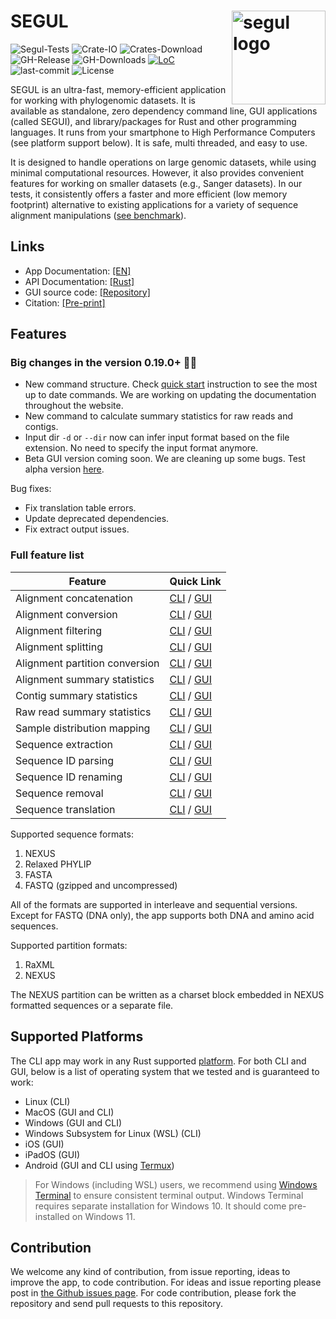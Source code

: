 # SEGUL <img src="https://raw.githubusercontent.com/hhandika/segui/main/assets/launcher/iconDesktop.png" alt="segul logo" align="right" width="150"/>

![Segul-Tests](https://github.com/hhandika/segul/workflows/Segul-Tests/badge.svg)
![Crate-IO](https://img.shields.io/crates/v/segul)
![Crates-Download](https://img.shields.io/crates/d/segul?color=orange&label=crates.io-downloads)
![GH-Release](https://img.shields.io/github/v/tag/hhandika/segul?label=gh-releases)
![GH-Downloads](https://img.shields.io/github/downloads/hhandika/segul/total?color=blue&label=gh-release-downloads)
[![LoC](https://tokei.rs/b1/github/hhandika/segul?category=code)](https://github.com/XAMPPRocky/tokei)
![last-commit](https://img.shields.io/github/last-commit/hhandika/segul)
![License](https://img.shields.io/github/license/hhandika/segul)

SEGUL is an ultra-fast, memory-efficient application for working with phylogenomic datasets. It is available as standalone, zero dependency command line, GUI applications (called SEGUI), and library/packages for Rust and other programming languages. It runs from your smartphone to High Performance Computers (see platform support below). It is safe, multi threaded, and easy to use.

It is designed to handle operations on large genomic datasets, while using minimal computational resources. However, it also provides convenient features for working on smaller datasets (e.g., Sanger datasets). In our tests, it consistently offers a faster and more efficient (low memory footprint) alternative to existing applications for a variety of sequence alignment manipulations ([see benchmark](https://github.com/hhandika/segul-bench)).

## Links

- App Documentation: [[EN]](https://segul.app/)
- API Documentation: [[Rust]](https://docs.rs/segul/0.18.1/segul/)
- GUI source code: [[Repository]](https://github.com/hhandika/segui)
- Citation: [[Pre-print]](https://www.authorea.com/doi/full/10.22541/au.165167823.30911834/v1)

## Features

### Big changes in the version 0.19.0+ 💪🏼

- New command structure. Check [quick start](https://docs.page/hhandika/segul-docs/quick_start#cli-command-list) instruction to see the most up to date commands. We are working on updating the documentation throughout the website.
- New command to calculate summary statistics for raw reads and contigs.
- Input dir `-d` or `--dir` now can infer input format based on the file extension. No need to specify the input format anymore.
- Beta GUI version coming soon. We are cleaning up some bugs. Test alpha version [here](https://docs.page/hhandika/segul-docs/gui_install).

Bug fixes:

- Fix translation table errors.
- Update deprecated dependencies.
- Fix extract output issues.

### Full feature list

| Feature                        | Quick Link                                                                                                                                |
| ------------------------------ | ----------------------------------------------------------------------------------------------------------------------------------------- |
| Alignment concatenation        | [CLI](https://docs.page/hhandika/segul-docs/usage_concat) / [GUI](https://docs.page/hhandika/segul-docs/gui_usage_concat)                 |
| Alignment conversion           | [CLI](https://docs.page/hhandika/segul-docs/usage_convert) / [GUI](https://docs.page/hhandika/segul-docs/gui_usage_convert)               |
| Alignment filtering            | [CLI](https://docs.page/hhandika/segul-docs/usage_filter) / [GUI](https://docs.page/hhandika/segul-docs/gui_usage_filter)                 |
| Alignment splitting            | [CLI](https://docs.page/hhandika/segul-docs/usage_split) / [GUI](https://docs.page/hhandika/segul-docs/gui_usage_split)                   |
| Alignment partition conversion | [CLI](https://docs.page/hhandika/segul-docs/usage_part) / [GUI](https://docs.page/hhandika/segul-docs/gui_usage_part)                     |
| Alignment summary statistics   | [CLI](https://docs.page/hhandika/segul-docs/usage_summary) / [GUI](https://docs.page/hhandika/segul-docs/gui_usage_summary)               |
| Contig summary statistics      | [CLI](https://docs.page/hhandika/segul-docs/usage_contig_summary) / [GUI](https://docs.page/hhandika/segul-docs/gui_usage_contig_summary) |
| Raw read summary statistics    | [CLI](https://docs.page/hhandika/segul-docs/usage_raw_summary) / [GUI](https://docs.page/hhandika/segul-docs/gui_usage_raw_summary)       |
| Sample distribution mapping    | [CLI](https://docs.page/hhandika/segul-docs/usage_map) / [GUI](https://docs.page/hhandika/segul-docs/gui_usage_map)                       |
| Sequence extraction            | [CLI](https://docs.page/hhandika/segul-docs/usage_extract) / [GUI](https://docs.page/hhandika/segul-docs/gui_usage_extract)               |
| Sequence ID parsing            | [CLI](https://docs.page/hhandika/segul-docs/usage_id) / [GUI](https://docs.page/hhandika/segul-docs/gui_usage_id)                         |
| Sequence ID renaming           | [CLI](https://docs.page/hhandika/segul-docs/usage_rename) / [GUI](https://docs.page/hhandika/segul-docs/gui_usage_rename)                 |
| Sequence removal               | [CLI](https://docs.page/hhandika/segul-docs/usage_remove) / [GUI](https://docs.page/hhandika/segul-docs/gui_usage_remove)                 |
| Sequence translation           | [CLI](https://docs.page/hhandika/segul-docs/usage_translate) / [GUI](https://docs.page/hhandika/segul-docs/gui_usage_translate)           |

Supported sequence formats:

1. NEXUS
2. Relaxed PHYLIP
3. FASTA
4. FASTQ (gzipped and uncompressed)

All of the formats are supported in interleave and sequential versions. Except for FASTQ (DNA only), the app supports both DNA and amino acid sequences.

Supported partition formats:

1. RaXML
2. NEXUS

The NEXUS partition can be written as a charset block embedded in NEXUS formatted sequences or a separate file.

## Supported Platforms

The CLI app may work in any Rust supported [platform](https://doc.rust-lang.org/nightly/rustc/platform-support.html). For both CLI and GUI, below is a list of operating system that we tested and is guaranteed to work:

- Linux (CLI)
- MacOS (GUI and CLI)
- Windows (GUI and CLI)
- Windows Subsystem for Linux (WSL) (CLI)
- iOS (GUI)
- iPadOS (GUI)
- Android (GUI and CLI using [Termux](https://termux.com/))

> For Windows (including WSL) users, we recommend using [Windows Terminal](https://www.microsoft.com/en-us/p/windows-terminal/9n0dx20hk701#activetab=pivot:overviewtab) to ensure consistent terminal output. Windows Terminal requires separate installation for Windows 10. It should come pre-installed on Windows 11.

## Contribution

We welcome any kind of contribution, from issue reporting, ideas to improve the app, to code contribution. For ideas and issue reporting please post in [the Github issues page](https://github.com/hhandika/segul/issues). For code contribution, please fork the repository and send pull requests to this repository.

